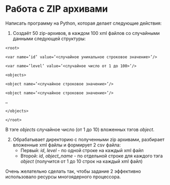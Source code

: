# Работа с ZIP архивами

Написать программу на Python, которая делает следующие действия:

1. Создаёт 50 zip-архивов, в каждом 100 xml файлов со случайными данными следующей структуры:

`<root>`

`<var name=’id’ value=’<случайное уникальное строковое значение>’/>`

`<var name=’level’ value=’<случайное число от 1 до 100>’/>`

`<objects>`

`<object name=’<случайное строковое значение>’/>`

`<object name=’<случайное строковое значение>’/>`

`…`

`</objects>`

`</root>`

В тэге *objects* случайное число (от 1 до 10) вложенных тэгов *object*.

2. Обрабатывает директорию с полученными zip архивами, разбирает вложенные xml файлы и формирует 2 csv файла:
   - Первый: *id*, *level* - по одной строке на каждый xml файл
   - Второй: *id*, *object_name* - по отдельной строке для каждого тэга *object* (получится от 1 до 10 строк на каждый xml файл)

Очень желательно сделать так, чтобы задание 2 эффективно использовало ресурсы многоядерного процессора.

